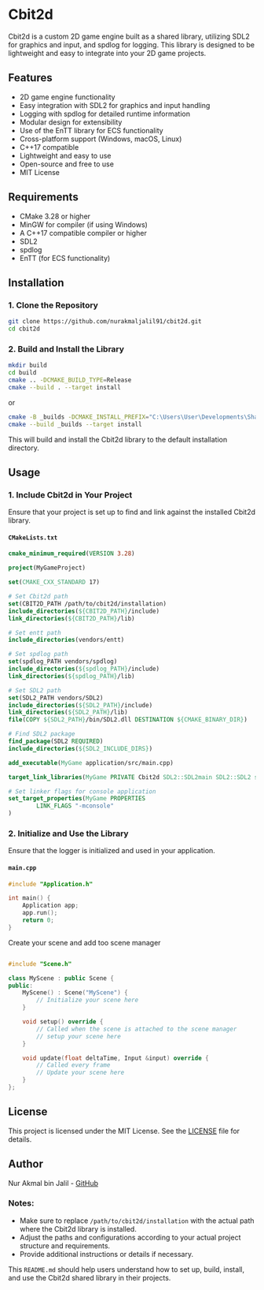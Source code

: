 # Cbit2d

Cbit2d is a custom 2D game engine built as a shared library, utilizing SDL2 for graphics and input, and spdlog for logging. This library is designed to be lightweight and easy to integrate into your 2D game projects.

## Features

- 2D game engine functionality
- Easy integration with SDL2 for graphics and input handling
- Logging with spdlog for detailed runtime information
- Modular design for extensibility
- Use of the EnTT library for ECS functionality
- Cross-platform support (Windows, macOS, Linux)
- C++17 compatible
- Lightweight and easy to use
- Open-source and free to use
- MIT License

## Requirements

- CMake 3.28 or higher
- MinGW for compiler (if using Windows)
- A C++17 compatible compiler or higher
- SDL2
- spdlog
- EnTT (for ECS functionality)

## Installation

### 1. Clone the Repository

```sh
git clone https://github.com/nurakmaljalil91/cbit2d.git
cd cbit2d
```

### 2. Build and Install the Library

```sh
mkdir build
cd build
cmake .. -DCMAKE_BUILD_TYPE=Release
cmake --build . --target install
```

or

```sh
cmake -B _builds -DCMAKE_INSTALL_PREFIX="C:\Users\User\Developments\SharkCardGame\vendors\cbit2d" -G "MinGW Makefiles" -DCMAKE_CXX_STANDARD=20 -DENABLE_EDITOR=ON
cmake --build _builds --target install
```

This will build and install the Cbit2d library to the default installation directory.

## Usage

### 1. Include Cbit2d in Your Project

Ensure that your project is set up to find and link against the installed Cbit2d library.

#### `CMakeLists.txt`

```cmake
cmake_minimum_required(VERSION 3.28)

project(MyGameProject)

set(CMAKE_CXX_STANDARD 17)

# Set Cbit2d path
set(CBIT2D_PATH /path/to/cbit2d/installation)
include_directories(${CBIT2D_PATH}/include)
link_directories(${CBIT2D_PATH}/lib)

# Set entt path
include_directories(vendors/entt)

# Set spdlog path
set(spdlog_PATH vendors/spdlog)
include_directories(${spdlog_PATH}/include)
link_directories(${spdlog_PATH}/lib)

# Set SDL2 path
set(SDL2_PATH vendors/SDL2)
include_directories(${SDL2_PATH}/include)
link_directories(${SDL2_PATH}/lib)
file(COPY ${SDL2_PATH}/bin/SDL2.dll DESTINATION ${CMAKE_BINARY_DIR})

# Find SDL2 package
find_package(SDL2 REQUIRED)
include_directories(${SDL2_INCLUDE_DIRS})

add_executable(MyGame application/src/main.cpp)

target_link_libraries(MyGame PRIVATE Cbit2d SDL2::SDL2main SDL2::SDL2 spdlog::spdlog $<$<BOOL:${MINGW}>:ws2_32> pthread)

# Set linker flags for console application
set_target_properties(MyGame PROPERTIES
        LINK_FLAGS "-mconsole"
)
```

### 2. Initialize and Use the Library

Ensure that the logger is initialized and used in your application.

#### `main.cpp`

```cpp
#include "Application.h"

int main() {
    Application app;
    app.run();
    return 0;
}
```

Create your scene and add too scene manager

```cpp

#include "Scene.h"

class MyScene : public Scene {
public:
    MyScene() : Scene("MyScene") {
        // Initialize your scene here
    }

    void setup() override {
        // Called when the scene is attached to the scene manager
        // setup your scene here
    }

    void update(float deltaTime, Input &input) override {
        // Called every frame
        // Update your scene here
    }
};

```

## License

This project is licensed under the MIT License. See the [LICENSE](LICENSE) file for details.

## Author

Nur Akmal bin Jalil - [GitHub](https://github.com/nurakmaljalil91)

### Notes:

- Make sure to replace `/path/to/cbit2d/installation` with the actual path where the Cbit2d library is installed.
- Adjust the paths and configurations according to your actual project structure and requirements.
- Provide additional instructions or details if necessary.

This `README.md` should help users understand how to set up, build, install, and use the Cbit2d shared library in their projects.